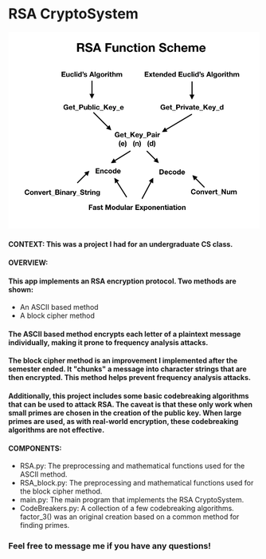 # RSA CryptoSystem

![NMC](RSA.png?raw=true "RSA")

#### CONTEXT: This was a project I had for an undergraduate CS class.

#### OVERVIEW:

#### This app implements an RSA encryption protocol.  Two methods are shown:

* An ASCII based method
* A block cipher method

#### The ASCII based method encrypts each letter of a plaintext message individually, making it prone to frequency analysis attacks.
#### The block cipher method is an improvement I implemented after the semester ended.  It "chunks" a message into character strings that are then encrypted.  This method helps prevent frequency analysis attacks.

#### Additionally, this project includes some basic codebreaking algorithms that can be used to attack RSA.  The caveat is that these only work when small primes are chosen in the creation of the public key.  When large primes are used, as with real-world encryption, these codebreaking algorithms are not effective.

#### COMPONENTS:

* RSA.py: The preprocessing and mathematical functions used for the ASCII method.
* RSA_block.py: The preprocessing and mathematical functions used for the block cipher method.
* main.py: The main program that implements the RSA CryptoSystem.
* CodeBreakers.py: A collection of a few codebreaking algorithms.  factor_3() was an original creation based on a common method for finding primes.

### Feel free to message me if you have any questions!
